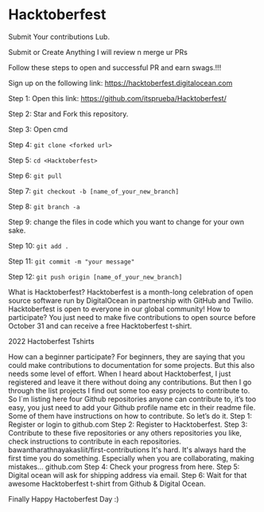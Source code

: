 # Hacktoberfest
Submit Your contributions Lub.


Submit or Create Anything
I will review n merge ur PRs

Follow these steps to open and successful PR and earn swags.!!!

Sign up on the following link: https://hacktoberfest.digitalocean.com

Step 1: Open this link: https://github.com/itsprueba/Hacktoberfest/

Step 2: Star and Fork this repository. 

Step 3: Open cmd 

Step 4: ```git clone <forked url>```
  
Step 5: ```cd <Hacktoberfest>```
  
Step 6: ```git pull```

Step 7: ```git checkout -b [name_of_your_new_branch]```

Step 8: ```git branch -a```

Step 9: change the files in code which you want to change for your own sake.

Step 10: ```git add .```

Step 11: ```git commit -m "your message"```

Step 12: ```git push origin [name_of_your_new_branch]```

What is Hacktoberfest?
Hacktoberfest is a month-long celebration of open source software run by DigitalOcean in partnership with GitHub and Twilio. Hacktoberfest is open to everyone in our global community!
How to participate?
You just need to make five contributions to open source before October 31 and can receive a free Hacktoberfest t-shirt.

2022 Hactoberfest Tshirts

How can a beginner participate?
For beginners, they are saying that you could make contributions to documentation for some projects. But this also needs some level of effort. When I heard about Hacktoberfest, I just registered and leave it there without doing any contributions. But then I go through the list projects I find out some too easy projects to contribute to. So I`m listing here four Github repositories anyone can contribute to, it’s too easy, you just need to add your Github profile name etc in their readme file. Some of them have instructions on how to contribute. So let’s do it.
Step 1: Register or login to github.com
Step 2: Register to Hacktoberfest.
Step 3: Contribute to these five repositories or any others repositories you like, check instructions to contribute in each repositories.
bawantharathnayakasliit/first-contributions
It's hard. It's always hard the first time you do something. Especially when you are collaborating, making mistakes…
github.com
Step 4: Check your progress from here.
Step 5: Digital ocean will ask for shipping address via email.
Step 6: Wait for that awesome Hacktoberfest t-shirt from Github & Digital Ocean.

Finally Happy Hactoberfest Day :)
